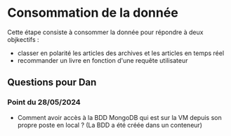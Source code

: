 # Consommation de la donnée
Cette étape consiste à consommer la donnée pour répondre à deux objkectifs :
- classer en polarité les articles des archives et les articles en temps réel
- recommander un livre en fonction d'une requête utilisateur

## Questions pour Dan
### Point du 28/05/2024
* Comment avoir accès à la BDD MongoDB qui est sur la VM depuis son propre poste en local ? (La BDD a été créée dans un conteneur) 
